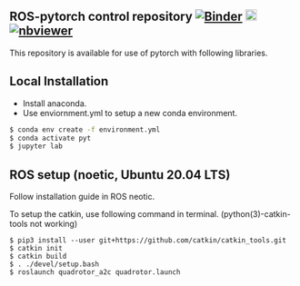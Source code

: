 ## ROS-pytorch control repository [![Binder](https://mybinder.org/badge_logo.svg)](https://mybinder.org/v2/gh/jjffkkgg/ros-torch-control/master) [<img src="https://jupyter.org/assets/main-logo.svg" height="20" title="JupyterLab">](https://mybinder.org/v2/gh/jjffkkgg/ros-torch-control/master?urlpath=lab) [![nbviewer](https://img.shields.io/badge/view%20on-nbviewer-brightgreen.svg)](http://nbviewer.jupyter.org/github/jjffkkgg/ros-torch-control/tree/master)

This repository is available for use of pytorch with following libraries.

## Local Installation

* Install anaconda.
* Use enviornment.yml to setup a new conda environment.

```bash
$ conda env create -f environment.yml
$ conda activate pyt
$ jupyter lab
```

## ROS setup (noetic, Ubuntu 20.04 LTS)

Follow installation guide in ROS neotic.

To setup the catkin, use following command in terminal. (python(3)-catkin-tools not working)
```
$ pip3 install --user git+https://github.com/catkin/catkin_tools.git
$ catkin init
$ catkin build
$ . ./devel/setup.bash
$ roslaunch quadrotor_a2c quadrotor.launch
```